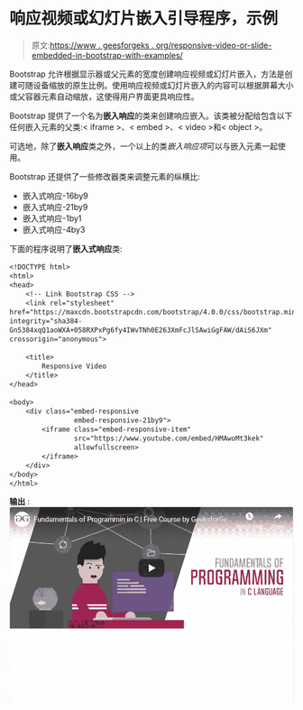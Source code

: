 # 响应视频或幻灯片嵌入引导程序，示例

> 原文:[https://www . geesforgeks . org/responsive-video-or-slide-embedded-in-bootstrap-with-examples/](https://www.geeksforgeeks.org/responsive-video-or-slideshow-embeds-in-bootstrap-with-examples/)

Bootstrap 允许根据显示器或父元素的宽度创建响应视频或幻灯片嵌入，方法是创建可随设备缩放的原生比例。使用响应视频或幻灯片嵌入的内容可以根据屏幕大小或父容器元素自动缩放，这使得用户界面更具响应性。

Bootstrap 提供了一个名为**嵌入响应**的类来创建响应嵌入。该类被分配给包含以下任何嵌入元素的父类:< iframe >、< embed >、< video >和< object >。

可选地，除了**嵌入响应**类之外，一个以上的类*嵌入响应项*可以与嵌入元素一起使用。

Bootstrap 还提供了一些修改器类来调整元素的纵横比:

*   嵌入式响应-16by9
*   嵌入式响应-21by9
*   嵌入式响应-1by1
*   嵌入式响应-4by3

下面的程序说明了**嵌入式响应**类:

```
<!DOCTYPE html>
<html>
<head>
    <!-- Link Bootstrap CSS -->
    <link rel="stylesheet" href="https://maxcdn.bootstrapcdn.com/bootstrap/4.0.0/css/bootstrap.min.css" integrity="sha384-Gn5384xqQ1aoWXA+058RXPxPg6fy4IWvTNh0E263XmFcJlSAwiGgFAW/dAiS6JXm" crossorigin="anonymous">

    <title>
        Responsive Video
    </title>
</head>

<body>
    <div class="embed-responsive 
                embed-responsive-21by9">
        <iframe class="embed-responsive-item" 
                src="https://www.youtube.com/embed/HMAwoMt3kek" 
                allowfullscreen>
        </iframe>
    </div>
</body>
</html>                    
```

**输出** :
![](img/a21dd5f0580fc0ccdc48a1ea1e1ccb5b.png)